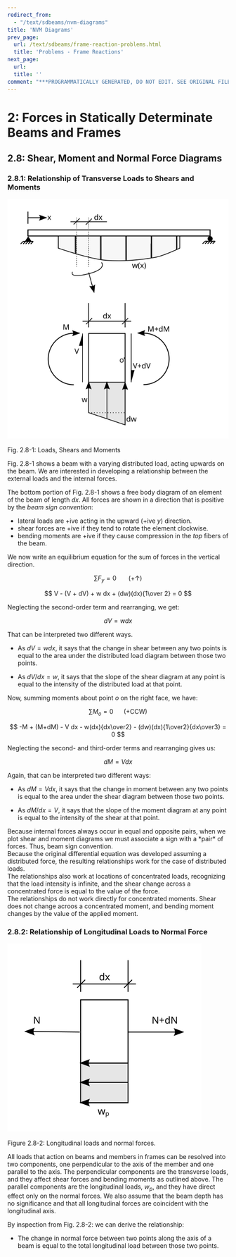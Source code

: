 ```yaml
---
redirect_from:
  - "/text/sdbeams/nvm-diagrams"
title: 'NVM Diagrams'
prev_page:
  url: /text/sdbeams/frame-reaction-problems.html
  title: 'Problems - Frame Reactions'
next_page:
  url: 
  title: ''
comment: "***PROGRAMMATICALLY GENERATED, DO NOT EDIT. SEE ORIGINAL FILES IN /content***"
---
```

# 2: Forces in Statically Determinate Beams and Frames

## 2.8: Shear, Moment and Normal Force Diagrams

### 2.8.1: Relationship of Transverse Loads to Shears and Moments

![Figure](../../images/sdbeams/NVMdiagrams/lvm-relations.svg)

Fig. 2.8-1: Loads, Shears and Moments

Fig. 2.8-1 shows a beam with a varying distributed load, acting
upwards on the beam.  We are interested in developing a relationship
between the external loads and the internal forces.

The bottom portion of Fig. 2.8-1 shows a free body diagram of an
element of the beam of length $dx$.  All forces are shown in a
direction that is positive by the *beam sign convention*:

 - lateral loads are +ive acting in the upward (+ive *y*) direction.
 - shear forces are +ive if they tend to rotate the element clockwise.
 - bending moments are +ive if they cause compression in the *top* fibers of the beam.

We now write an equilibrium equation for the sum of forces in the vertical direction.

$$
   \sum F_y = 0~~~~~~~(+\uparrow)
$$

$$
   V - (V + dV) + w dx + (dw)(dx){1\over 2} = 0
$$

Neglecting the second-order term and rearranging, we get:

$$
   dV = w dx
$$

That can be interpreted two different ways.  

- As $dV = w dx$, it says that the change in shear between any two
    points is equal to the area under the distributed load diagram
    between those two points.

- As ${dV/dx} = w$, it says that the slope of the shear diagram at any
  point is equal to the intensity of the distributed load at that
  point.

Now, summing moments about point *o* on the right face, we have:

$$
   \sum M_o = 0~~~~~~(+{\mathrm{CCW}})
$$

$$
   -M + (M+dM) - V dx - w(dx){dx\over2} - (dw)(dx){1\over2}{dx\over3} = 0
$$

Neglecting the second- and third-order terms and rearranging gives us:

$$
   dM = V dx
$$

Again, that can be interpreted two different ways:

- As $dM = V dx$, it says that the change in moment between any two
  points is equal to the area under the shear diagram between those
  two points.

- As ${dM/dx} = V$, it says that the slope of the moment diagram at
  any point is equal to the intensity of the shear at that point.

<div class="admonition important"> 
   Because internal forces always
   occur in equal and opposite pairs, when we plot shear and moment
   diagrams we must associate a sign with a *pair* of forces.  Thus,
   beam sign convention.  </div>

<div class="admonition important"> 
   Because the original differential
   equation was developed assuming a distributed force, the resulting
   relationships work for the case of distributed loads.  </div>

<div class="admonition important"> 
   The relationships also work at
   locations of concentrated loads, recognizing that the load
   intensity is infinite, and the shear change across a concentrated
   force is equal to the value of the force.  </div>

<div class="admonition important"> 
   The relationships do not work
   directly for concentrated moments.  Shear does not change acroos a
   concentrated moment, and bending moment changes by the value of the
   applied moment.  </div>

### 2.8.2: Relationship of Longitudinal Loads to Normal Force

![Figure](../../images/sdbeams/NVMdiagrams/ln-relations.svg)

Figure 2.8-2: Longitudinal loads and normal forces.

All loads that action on beams and members in frames can be resolved
into two components, one perpendicular to the axis of the member and
one parallel to the axis.  The perpendicular components are the
transverse loads, and they affect shear forces and bending moments as
outlined above.  The parallel components are the longitudinal loads, $w_p$,
and they have direct effect only on the normal forces.  We also assume
that the beam depth has no significance and that all longitudinal
forces are coincident with the longitudinal axis.

By inspection from Fig. 2.8-2: we can derive the relationship:

- The change in normal force between two points along the axis of a
  beam is equal to the total longitudinal load between those two
  points.
